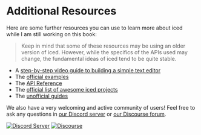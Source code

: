 # Additional Resources
Here are some further resources you can use to learn more about iced while I am still working on this book:

> Keep in mind that some of these resources may be using an older version of iced. However, while the specifics
> of the APIs used may change, the fundamental ideas of iced tend to be quite stable.

- A [step-by-step video guide to building a simple text editor](https://www.youtube.com/watch?v=gcBJ7cPSALo)
- The [official examples](https://github.com/iced-rs/iced/tree/master/examples)
- The [API Reference](https://docs.iced.rs/iced/)
- The [official list of awesome iced projects](https://github.com/iced-rs/awesome-iced)
- The [unofficial guides](https://github.com/iced-rs/awesome-iced#Resources)

We also have a very welcoming and active community of users! Feel free to ask any questions in [our Discord server] or [our Discourse forum].

[![Discord Server](https://img.shields.io/discord/628993209984614400?label=&labelColor=6A7EC2&logo=discord&logoColor=ffffff&color=7389D8)](https://discord.gg/3xZJ65GAhd)
[![Discourse](https://img.shields.io/badge/dynamic/json?url=https%3A%2F%2Fdiscourse.iced.rs%2Fsite%2Fstatistics.json&query=%24.users_count&suffix=%20users&label=discourse&color=5e7ce2)](https://discourse.iced.rs/)

[our Discord server]: https://discord.gg/3xZJ65GAhd
[our Discourse forum]: https://discourse.iced.rs/
